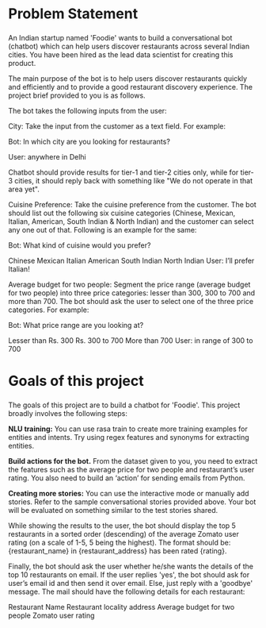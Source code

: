 # Problem Statement

### 
An Indian startup named 'Foodie' wants to build a conversational bot (chatbot) which can help users discover restaurants across several Indian cities. You have been hired as the lead data scientist for creating this product.

The main purpose of the bot is to help users discover restaurants quickly and efficiently and to provide a good restaurant discovery experience. The project brief provided to you is as follows.

The bot takes the following inputs from the user:

City: Take the input from the customer as a text field. For example:

Bot: In which city are you looking for restaurants?

User: anywhere in Delhi

Chatbot should provide results for tier-1 and tier-2 cities only, while for tier-3 cities, it should reply back with something like "We do not operate in that area yet".


Cuisine Preference: Take the cuisine preference from the customer. The bot should list out the following six cuisine categories (Chinese, Mexican, Italian, American, South Indian & North Indian) and the customer can select any one out of that. Following is an example for the same:

Bot: What kind of cuisine would you prefer?

Chinese
Mexican
Italian
American
South Indian
North Indian
User: I’ll prefer Italian! 

Average budget for two people: Segment the price range (average budget for two people) into three price categories: lesser than 300, 300 to 700 and more than 700. The bot should ask the user to select one of the three price categories. For example:

Bot: What price range are you looking at?

Lesser than Rs. 300
Rs. 300 to 700
More than 700
User: in range of 300 to 700
###

# Goals of this project

###
The goals of this project are to build a chatbot for 'Foodie'. This project broadly involves the following steps:

**NLU training:** You can use rasa train to create more training examples for entities and intents. Try using regex features and synonyms for extracting entities.

**Build actions for the bot.** From the dataset given to you, you need to extract the features such as the average price for two people and restaurant’s user rating. You also need to build an ‘action’ for sending emails from Python.

**Creating more stories:** You can use the interactive mode or manually add stories. Refer to the sample conversational stories provided above.  Your bot will be evaluated on something similar to the test stories shared.


While showing the results to the user, the bot should display the top 5 restaurants in a sorted order (descending) of the average Zomato user rating (on a scale of 1-5, 5 being the highest). The format should be: {restaurant_name} in {restaurant_address} has been rated {rating}.


Finally, the bot should ask the user whether he/she wants the details of the top 10 restaurants on email. If the user replies 'yes', the bot should ask for user’s email id and then send it over email. Else, just reply with a 'goodbye' message. The mail should have the following details for each restaurant:

Restaurant Name
Restaurant locality address
Average budget for two people
Zomato user rating
###
